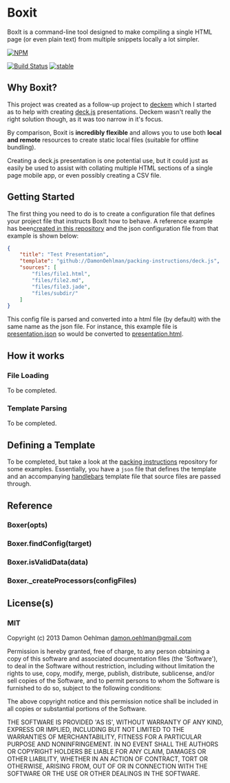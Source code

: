 # Boxit

BoxIt is a command-line tool designed to make compiling a single HTML page
(or even plain text) from multiple snippets locally a lot simpler.


[![NPM](https://nodei.co/npm/boxit.png)](https://nodei.co/npm/boxit/)

[![Build Status](https://travis-ci.org/DamonOehlman/boxit.png?branch=master)](https://travis-ci.org/DamonOehlman/boxit)
[![stable](http://hughsk.github.io/stability-badges/dist/stable.svg)](http://github.com/hughsk/stability-badges)

## Why Boxit?

This project was created as a follow-up project to
[deckem](https://github.com/DamonOehlman/deckem) which I started as to
help with creating [deck.js](https://github.com/imakewebthings/deck.js)
presentations.  Deckem wasn't really the right solution though, as it was
too narrow in it's focus.

By comparison, Boxit is __incredibly flexible__ and allows you to use
both __local and remote__ resources to create static local files
(suitable for offline bundling).

Creating a deck.js presentation is one potential use, but it could just
as easily be used to assist with collating multiple HTML sections of a
single page mobile app, or even possibly creating a CSV file.  

## Getting Started

The first thing you need to do is to create a configuration file that
defines your project file that instructs BoxIt how to behave.  A reference
example has been[created in this repository](examples/deck.js) and the
json configuration file from that example is shown below:

```json
{
    "title": "Test Presentation",
    "template": "github://DamonOehlman/packing-instructions/deck.js",
    "sources": [
        "files/file1.html",
        "files/file2.md",
        "files/file3.jade",
        "files/subdir/"
    ]
}
```

This config file is parsed and converted into a html file (by default) with
the same name as the json file.  For instance, this example file is
[presentation.json](/examples/deck.js/presentation.json) so would be
converted to [presentation.html](examples/deck.js/output/presentation.html).

## How it works

### File Loading

To be completed.

### Template Parsing

To be completed.

## Defining a Template

To be completed, but take a look at the
[packing instructions](/DamonOehlman/packing-instructions) repository for
some examples.  Essentially, you have a `json` file that defines the
template and an accompanying [handlebars](http://handlebarsjs.com/) template
file that source files are passed through.

## Reference

### Boxer(opts)

### Boxer.findConfig(target)

### Boxer.isValidData(data)

### Boxer._createProcessors(configFiles)

## License(s)

### MIT

Copyright (c) 2013 Damon Oehlman <damon.oehlman@gmail.com>

Permission is hereby granted, free of charge, to any person obtaining
a copy of this software and associated documentation files (the
'Software'), to deal in the Software without restriction, including
without limitation the rights to use, copy, modify, merge, publish,
distribute, sublicense, and/or sell copies of the Software, and to
permit persons to whom the Software is furnished to do so, subject to
the following conditions:

The above copyright notice and this permission notice shall be
included in all copies or substantial portions of the Software.

THE SOFTWARE IS PROVIDED 'AS IS', WITHOUT WARRANTY OF ANY KIND,
EXPRESS OR IMPLIED, INCLUDING BUT NOT LIMITED TO THE WARRANTIES OF
MERCHANTABILITY, FITNESS FOR A PARTICULAR PURPOSE AND NONINFRINGEMENT.
IN NO EVENT SHALL THE AUTHORS OR COPYRIGHT HOLDERS BE LIABLE FOR ANY
CLAIM, DAMAGES OR OTHER LIABILITY, WHETHER IN AN ACTION OF CONTRACT,
TORT OR OTHERWISE, ARISING FROM, OUT OF OR IN CONNECTION WITH THE
SOFTWARE OR THE USE OR OTHER DEALINGS IN THE SOFTWARE.
